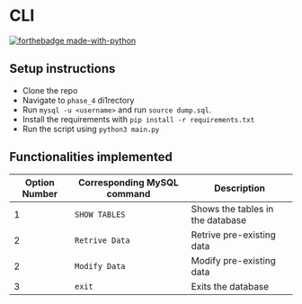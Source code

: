 # CLI

[![forthebadge made-with-python](http://ForTheBadge.com/images/badges/made-with-python.svg)](https://www.python.org/)

## Setup instructions

- Clone the repo
- Navigate to `phase_4` di1rectory
- Run `mysql -u <username>` and run `source dump.sql`.
- Install the requirements with `pip install -r requirements.txt`
- Run the script using `python3 main.py`

## Functionalities implemented

| Option Number | Corresponding MySQL command | Description                      |
|---------------|-----------------------------|----------------------------------|
| 1             | `SHOW TABLES`               | Shows the tables in the database |
| 2				| `Retrive Data`				  | Retrive pre-existing data        |
| 2				| `Modify Data`				  | Modify pre-existing data         |
| 3             | `exit`                      | Exits the database        		 |

